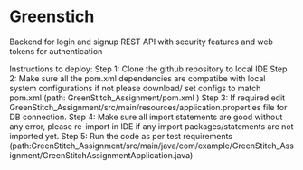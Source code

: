 # Greenstich
Backend for login and signup REST API with security features and web tokens for authentication

Instructions to deploy:
Step 1: Clone the github repository to local IDE
Step 2: Make sure all the pom.xml dependencies are compatibe with local system configurations if not please download/ set configs to match pom.xml (path: GreenStitch_Assignment/pom.xml )
Step 3: If required edit GreenStitch_Assignment/src/main/resources/application.properties file for DB connection.
Step 4: Make sure all import statements are good without any error, please re-import in IDE if any import packages/statements are not imported yet.
Step 5: Run the code as per test requirements (path:GreenStitch_Assignment/src/main/java/com/example/GreenStitch_Assignment/GreenStitchAssignmentApplication.java)
